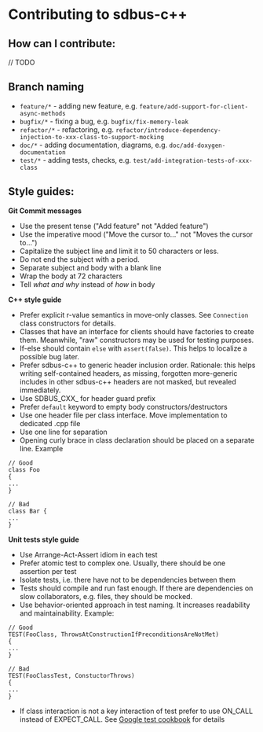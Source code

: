 Contributing to sdbus-c++
=========================

How can I contribute:
--------------------
// TODO

Branch naming
-------------
* `feature/*` - adding new feature, e.g. `feature/add-support-for-client-async-methods`
* `bugfix/*` - fixing a bug, e.g. `bugfix/fix-memory-leak`
* `refactor/*` - refactoring, e.g. `refactor/introduce-dependency-injection-to-xxx-class-to-support-mocking`
* `doc/*` - adding documentation, diagrams, e.g. `doc/add-doxygen-documentation`
* `test/*` - adding tests, checks, e.g. `test/add-integration-tests-of-xxx-class` 

Style guides:
------------
**Git Commit messages**
* Use the present tense ("Add feature" not "Added feature")
* Use the imperative mood ("Move the cursor to..." not "Moves the cursor to...")
* Capitalize the subject line and limit it to 50 characters or less.
* Do not end the subject with a period.
* Separate subject and body with a blank line
* Wrap the body at 72 characters
* Tell _what and why_ instead of _how_ in body

**C++ style guide**
* Prefer explicit r-value semantics in move-only classes. See `Connection` class constructors for details.
* Classes that have an interface for clients should have factories to create them. Meanwhile, "raw"
  constructors may be used for testing purposes.
* If-else should contain `else` with `assert(false)`. This helps to localize a possible bug later.
* Prefer sdbus-c++ to generic header inclusion order. Rationale: this helps writing self-contained headers,
  as missing, forgotten more-generic includes in other sdbus-c++ headers are not masked, but revealed immediately.
* Use SDBUS_CXX_ for header guard prefix
* Prefer `default` keyword to empty body constructors/destructors
* Use one header file per class interface. Move implementation to dedicated .cpp file
* Use one line for separation
* Opening curly brace in class declaration should be placed on a separate line. Example
```
// Good                    
class Foo                  
{                          
...                        
}

// Bad
class Bar {
...
}                          
```
**Unit tests style guide**
* Use Arrange-Act-Assert idiom in each test
* Prefer atomic test to complex one. Usually, there should be one assertion per test
* Isolate tests, i.e. there have not to be dependencies between them
* Tests should compile and run fast enough. If there are dependencies on slow collaborators, e.g. files,
  they should be mocked.
* Use behavior-oriented approach in test naming. It increases readability and maintainability. Example:
```
// Good
TEST(FooClass, ThrowsAtConstructionIfPreconditionsAreNotMet)
{
...
}

// Bad
TEST(FooClassTest, ConstuctorThrows)
{
...
}
```
* If class interaction is not a key interaction of test prefer to use ON_CALL instead of EXPECT_CALL.
  See [Google test cookbook](https://github.com/google/googletest/blob/master/googlemock/docs/CookBook.md#knowing-when-to-expect)
  for details


